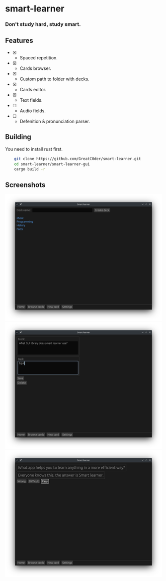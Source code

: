 # smart-learner
### Don't study hard, study smart.

## Features
- [x] - Spaced repetition.
- [x] - Cards browser.
- [x] - Custom path to folder with decks.
- [x] - Cards editor.
- [x] - Text fields.
- [ ] - Audio fields.
- [ ] - Defenition & pronunciation parser.

## Building
You need to install rust first.
```sh
    git clone https://github.com/GreatC0der/smart-learner.git
    cd smart-learner/smart-learner-gui
    cargo build -r
```

## Screenshots
![image](/screenshots/main_menu.png)
![image](/screenshots/editor.png)
![image](/screenshots/review.png)
